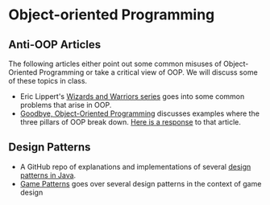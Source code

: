 # Object-oriented Programming

## Anti-OOP Articles

The following articles either point out some common misuses of Object-Oriented Programming or take a critical view of OOP.  We will discuss some of these topics in class.

- Eric Lippert's [Wizards and Warriors series](https://ericlippert.com/2015/04/27/wizards-and-warriors-part-one/) goes into some common problems that arise in OOP.
- [Goodbye, Object-Oriented Programming](https://medium.com/@cscalfani/goodbye-object-oriented-programming-a59cda4c0e53) discusses examples where the three pillars of OOP break down.  [Here is a response](https://medium.com/@richardeng/the-consequences-of-learning-oop-the-wrong-way-3659bdf0b996) to that article.

## Design Patterns

- A GitHub repo of explanations and implementations of several [design patterns in Java](https://github.com/iluwatar/java-design-patterns).
- [Game Patterns](http://gameprogrammingpatterns.com/) goes over several design patterns in the context of game design
